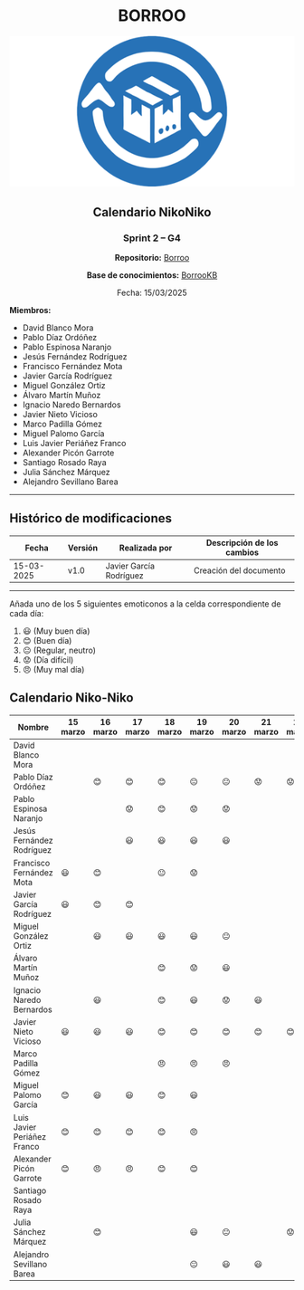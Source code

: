 <div align=center>

# BORROO

![](../imagenes/borrooLogo.png)

## Calendario NikoNiko

### Sprint 2 – G4

**Repositorio:** [Borroo](https://github.com/ISPP-2425-G4/borroo)

**Base de conocimientos:** [BorrooKB](https://borrookb.netlify.app/)

Fecha: 15/03/2025

</div>

**Miembros:**

- David Blanco Mora
- Pablo Díaz Ordóñez
- Pablo Espinosa Naranjo
- Jesús Fernández Rodríguez
- Francisco Fernández Mota
- Javier García Rodríguez
- Miguel González Ortiz
- Álvaro Martín Muñoz
- Ignacio Naredo Bernardos
- Javier Nieto Vicioso
- Marco Padilla Gómez
- Miguel Palomo García
- Luis Javier Periáñez Franco
- Alexander Picón Garrote
- Santiago Rosado Raya
- Julia Sánchez Márquez
- Alejandro Sevillano Barea

---

## **Histórico de modificaciones**

| Fecha      | Versión | Realizada por           | Descripción de los cambios |
| ---------- | ------- | ----------------------- | -------------------------- |
| 15-03-2025 | v1.0    | Javier García Rodríguez | Creación del documento     |

---

Añada uno de los 5 siguientes emoticonos a la celda correspondiente de cada día:

1. :smiley: (Muy buen día)
2. :blush: (Buen día)
3. :neutral_face: (Regular, neutro)
4. :worried: (Día difícil)
5. :angry: (Muy mal día)

## Calendario Niko-Niko

| Nombre                      | 15 marzo | 16 marzo | 17 marzo  | 18 marzo       | 19 marzo       | 20 marzo       | 21 marzo  | 22 marzo  | 23 marzo  | 24 marzo       | 25 marzo | 26 marzo | 27 marzo | 28 marzo |
| --------------------------- | -------- | -------- | --------- | -------------- | -------------- | -------------- | --------- | --------- | --------- | -------------- | -------- | -------- | -------- | -------- |
| David Blanco Mora           |          |          |           |                |                |                |           |           |           |                |          |          |          |          |
| Pablo Díaz Ordóñez          |          | :blush:  | :blush:   | :blush:        | :neutral_face: | :neutral_face: | :worried: | :worried: | :worried: | :neutral_face: |          |          |          |          |
| Pablo Espinosa Naranjo      |          |          | :worried: | :blush:        | :worried:      | :worried:      |           |           |           |                |          |          |          |          |
| Jesús Fernández Rodríguez   |          |          | :smiley:  | :smiley:       | :smiley:       | :smiley:       |           |           |           |                |          |          |          |
| Francisco Fernández Mota    | :smiley: | :blush:  |           | :neutral_face: | :worried:      |                |           |           |           |                | :smiley: |          |          |          |
| Javier García Rodríguez     | :smiley: | :blush:  | :blush:   |                |                |                |           |           |           |                |          |          |          |          |
| Miguel González Ortiz       |          | :smiley: | :smiley:  | :smiley:       | :smiley:       | :neutral_face: |           |           |           |                |          |          |          |          |
| Álvaro Martín Muñoz         |          |          |           | :blush:        | :worried:      | :smiley:       |           |           |           | :smiley:       | :smiley: |          |          |
| Ignacio Naredo Bernardos    |          | :smiley: |           | :blush:        | :smiley:       | :worried:      | :smiley:  |           |           |                |          |          |          |          |
| Javier Nieto Vicioso        | :smiley: | :smiley: | :smiley:  | :blush:        | :blush:        | :blush:        | :blush:   | :blush:   | :blush:   |                |          |          |          |          |
| Marco Padilla Gómez         |          |          |           | :angry:        | :angry:        | :angry:        |           |           |           |                | :smiley: |          |          |          |
| Miguel Palomo García        | :blush:  | :smiley: | :smiley:  | :blush:        | :smiley:       |                |           |           |           |                |          |          |          |          |
| Luis Javier Periáñez Franco | :blush:  | :blush:  | :blush:   | :blush:        | :angry:        |                |           |           |           |                |          |          |          |          |
| Alexander Picón Garrote     | :blush:  | :angry:  | :angry:   | :blush:        | :blush:        |                |           |           |           |                |          |          |          |          |
| Santiago Rosado Raya        |          |          |           |                |                |                |           |           |           |                |          |          |          |          |
| Julia Sánchez Márquez       |          | :blush:  |           |                | :smiley:       | :neutral_face: |           | :worried: |           | :neutral_face: |          |          |          |          |
| Alejandro Sevillano Barea   |          |          |           |                | :neutral_face: | :smiley:       | :smiley:  |           |           | :worried:      |          |          |          |          |

